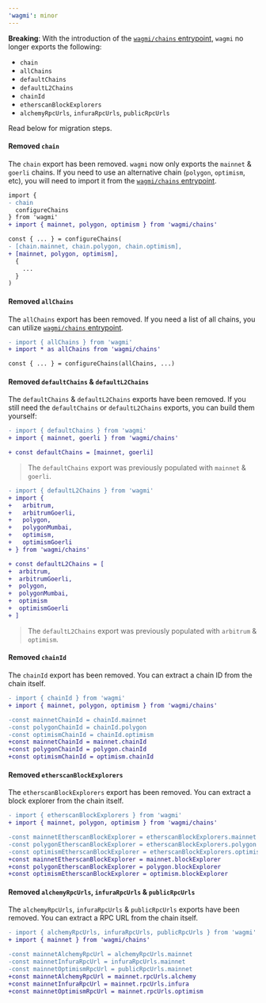 ```yaml
---
'wagmi': minor
---
```


**Breaking**: With the introduction of the [`wagmi/chains` entrypoint](/react/chains#wagmichains), `wagmi` no longer exports the following:

- `chain`
- `allChains`
- `defaultChains`
- `defaultL2Chains`
- `chainId`
- `etherscanBlockExplorers`
- `alchemyRpcUrls`, `infuraRpcUrls`, `publicRpcUrls`

Read below for migration steps.

#### Removed `chain`

The `chain` export has been removed. `wagmi` now only exports the `mainnet` & `goerli` chains. If you need to use an alternative chain (`polygon`, `optimism`, etc), you will need to import it from the [`wagmi/chains` entrypoint](/react/chains#wagmichains).

```diff
import {
- chain
  configureChains
} from 'wagmi'
+ import { mainnet, polygon, optimism } from 'wagmi/chains'

const { ... } = configureChains(
- [chain.mainnet, chain.polygon, chain.optimism],
+ [mainnet, polygon, optimism],
  {
    ...
  }
)
```

#### Removed `allChains`

The `allChains` export has been removed. If you need a list of all chains, you can utilize [`wagmi/chains` entrypoint](/react/chains#wagmichains).

```diff
- import { allChains } from 'wagmi'
+ import * as allChains from 'wagmi/chains'

const { ... } = configureChains(allChains, ...)
```

#### Removed `defaultChains` & `defaultL2Chains`

The `defaultChains` & `defaultL2Chains` exports have been removed. If you still need the `defaultChains` or `defaultL2Chains` exports, you can build them yourself:

```diff
- import { defaultChains } from 'wagmi'
+ import { mainnet, goerli } from 'wagmi/chains'

+ const defaultChains = [mainnet, goerli]
```

> The `defaultChains` export was previously populated with `mainnet` & `goerli`.

```diff
- import { defaultL2Chains } from 'wagmi'
+ import {
+   arbitrum,
+   arbitrumGoerli,
+   polygon,
+   polygonMumbai,
+   optimism,
+   optimismGoerli
+ } from 'wagmi/chains'

+ const defaultL2Chains = [
+  arbitrum,
+  arbitrumGoerli,
+  polygon,
+  polygonMumbai,
+  optimism
+  optimismGoerli
+ ]
```

> The `defaultL2Chains` export was previously populated with `arbitrum` & `optimism`.

#### Removed `chainId`

The `chainId` export has been removed. You can extract a chain ID from the chain itself.

```diff
- import { chainId } from 'wagmi'
+ import { mainnet, polygon, optimism } from 'wagmi/chains'

-const mainnetChainId = chainId.mainnet
-const polygonChainId = chainId.polygon
-const optimismChainId = chainId.optimism
+const mainnetChainId = mainnet.chainId
+const polygonChainId = polygon.chainId
+const optimismChainId = optimism.chainId
```

#### Removed `etherscanBlockExplorers`

The `etherscanBlockExplorers` export has been removed. You can extract a block explorer from the chain itself.

```diff
- import { etherscanBlockExplorers } from 'wagmi'
+ import { mainnet, polygon, optimism } from 'wagmi/chains'

-const mainnetEtherscanBlockExplorer = etherscanBlockExplorers.mainnet
-const polygonEtherscanBlockExplorer = etherscanBlockExplorers.polygon
-const optimismEtherscanBlockExplorer = etherscanBlockExplorers.optimism
+const mainnetEtherscanBlockExplorer = mainnet.blockExplorer
+const polygonEtherscanBlockExplorer = polygon.blockExplorer
+const optimismEtherscanBlockExplorer = optimism.blockExplorer
```

#### Removed `alchemyRpcUrls`, `infuraRpcUrls` & `publicRpcUrls`

The `alchemyRpcUrls`, `infuraRpcUrls` & `publicRpcUrls` exports have been removed. You can extract a RPC URL from the chain itself.

```diff
- import { alchemyRpcUrls, infuraRpcUrls, publicRpcUrls } from 'wagmi'
+ import { mainnet } from 'wagmi/chains'

-const mainnetAlchemyRpcUrl = alchemyRpcUrls.mainnet
-const mainnetInfuraRpcUrl = infuraRpcUrls.mainnet
-const mainnetOptimismRpcUrl = publicRpcUrls.mainnet
+const mainnetAlchemyRpcUrl = mainnet.rpcUrls.alchemy
+const mainnetInfuraRpcUrl = mainnet.rpcUrls.infura
+const mainnetOptimismRpcUrl = mainnet.rpcUrls.optimism
```
